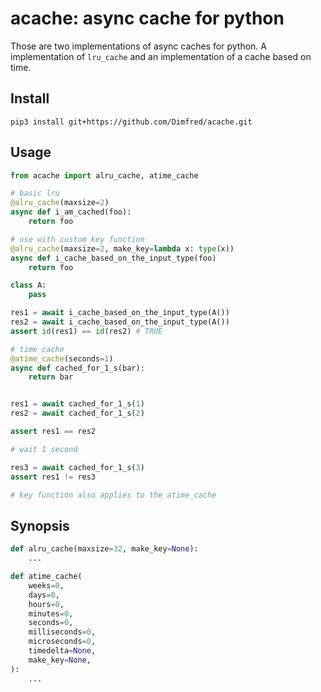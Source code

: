 # acache: async cache for python

Those are two implementations of async caches for python.
A implementation of `lru_cache` and an implementation of a cache based on time.

## Install

```
pip3 install git+https://github.com/Dimfred/acache.git
```

## Usage

```python
from acache import alru_cache, atime_cache

# basic lru
@alru_cache(maxsize=2)
async def i_am_cached(foo):
    return foo

# use with custom key function
@alru_cache(maxsize=2, make_key=lambda x: type(x))
async def i_cache_based_on_the_input_type(foo)
    return foo

class A:
    pass

res1 = await i_cache_based_on_the_input_type(A())
res2 = await i_cache_based_on_the_input_type(A())
assert id(res1) == id(res2) # TRUE

# time cache
@atime_cache(seconds=1)
async def cached_for_1_s(bar):
    return bar


res1 = await cached_for_1_s(1)
res2 = await cached_for_1_s(2)

assert res1 == res2

# wait 1 second

res3 = await cached_for_1_s(3)
assert res1 != res3

# key function also applies to the atime_cache
```

## Synopsis


```python
def alru_cache(maxsize=32, make_key=None):
    ...

def atime_cache(
    weeks=0,
    days=0,
    hours=0,
    minutes=0,
    seconds=0,
    milliseconds=0,
    microseconds=0,
    timedelta=None,
    make_key=None,
):
    ...
```
